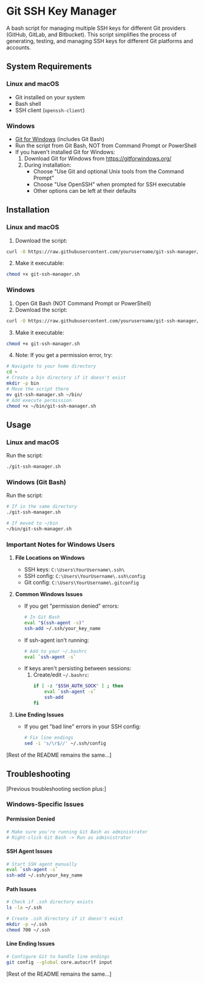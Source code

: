 # Git SSH Key Manager

A bash script for managing multiple SSH keys for different Git providers (GitHub, GitLab, and Bitbucket). This script simplifies the process of generating, testing, and managing SSH keys for different Git platforms and accounts.

## System Requirements

### Linux and macOS
- Git installed on your system
- Bash shell
- SSH client (`openssh-client`)

### Windows
- [Git for Windows](https://gitforwindows.org/) (includes Git Bash)
- Run the script from Git Bash, NOT from Command Prompt or PowerShell
- If you haven't installed Git for Windows:
  1. Download Git for Windows from https://gitforwindows.org/
  2. During installation:
     - Choose "Use Git and optional Unix tools from the Command Prompt"
     - Choose "Use OpenSSH" when prompted for SSH executable
     - Other options can be left at their defaults

## Installation

### Linux and macOS
1. Download the script:
```bash
curl -O https://raw.githubusercontent.com/yourusername/git-ssh-manager/main/git-ssh-manager.sh
```

2. Make it executable:
```bash
chmod +x git-ssh-manager.sh
```

### Windows
1. Open Git Bash (NOT Command Prompt or PowerShell)
2. Download the script:
```bash
curl -O https://raw.githubusercontent.com/yourusername/git-ssh-manager/main/git-ssh-manager.sh
```

3. Make it executable:
```bash
chmod +x git-ssh-manager.sh
```

4. Note: If you get a permission error, try:
```bash
# Navigate to your home directory
cd ~
# Create a bin directory if it doesn't exist
mkdir -p bin
# Move the script there
mv git-ssh-manager.sh ~/bin/
# Add execute permission
chmod +x ~/bin/git-ssh-manager.sh
```

## Usage

### Linux and macOS
Run the script:
```bash
./git-ssh-manager.sh
```

### Windows (Git Bash)
Run the script:
```bash
# If in the same directory
./git-ssh-manager.sh

# If moved to ~/bin
~/bin/git-ssh-manager.sh
```

### Important Notes for Windows Users

1. **File Locations on Windows**
   - SSH keys: `C:\Users\YourUsername\.ssh\`
   - SSH config: `C:\Users\YourUsername\.ssh\config`
   - Git config: `C:\Users\YourUsername\.gitconfig`

2. **Common Windows Issues**
   - If you get "permission denied" errors:
     ```bash
     # In Git Bash
     eval "$(ssh-agent -s)"
     ssh-add ~/.ssh/your_key_name
     ```
   - If ssh-agent isn't running:
     ```bash
     # Add to your ~/.bashrc
     eval `ssh-agent -s`
     ```
   - If keys aren't persisting between sessions:
     1. Create/edit `~/.bashrc`:
        ```bash
        if [ -z "$SSH_AUTH_SOCK" ] ; then
            eval `ssh-agent -s`
            ssh-add
        fi
        ```

3. **Line Ending Issues**
   - If you get "bad line" errors in your SSH config:
     ```bash
     # Fix line endings
     sed -i 's/\r$//' ~/.ssh/config
     ```

[Rest of the README remains the same...]

## Troubleshooting

[Previous troubleshooting section plus:]

### Windows-Specific Issues

#### Permission Denied
```bash
# Make sure you're running Git Bash as administrator
# Right-click Git Bash -> Run as administrator
```

#### SSH Agent Issues
```bash
# Start SSH agent manually
eval `ssh-agent -s`
ssh-add ~/.ssh/your_key_name
```

#### Path Issues
```bash
# Check if .ssh directory exists
ls -la ~/.ssh

# Create .ssh directory if it doesn't exist
mkdir -p ~/.ssh
chmod 700 ~/.ssh
```

#### Line Ending Issues
```bash
# Configure Git to handle line endings
git config --global core.autocrlf input
```

[Rest of the README remains the same...]
